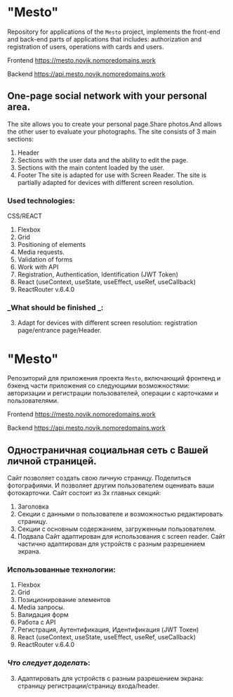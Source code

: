 # "Mesto"

Repository for applications of the `Mesto` project, implements the front-end and back-end parts of applications that includes: authorization and registration of users, operations with cards and users.

Frontend https://mesto.novik.nomoredomains.work

Backend https://api.mesto.novik.nomoredomains.work

## One-page social network with your personal area.

The site allows you to create your personal page.Share photos.And allows the other user to evaluate your photographs.
The site consists of 3 main sections:

1. Header
2. Sections with the user data and the ability to edit the page.
3. Sections with the main content loaded by the user.
4. Footer
   The site is adapted for use with Screen Reader.
   The site is partially adapted for devices with different screen resolution.

### Used technologies:

CSS/REACT

1. Flexbox
2. Grid
3. Positioning of elements
4. Media requests.
5. Validation of forms
6. Work with API
7. Registration, Authentication, Identification (JWT Token)
8. React (useContext, useState, useEffect, useRef, useCallback)
9. ReactRouter v.6.4.0

### _What should be finished _:

3. Adapt for devices with different screen resolution: registration page/entrance page/Header.

# "Mesto"

Репозиторий для приложения проекта `Mesto`, включающий фронтенд и бэкенд части приложения со следующими возможностями: авторизации и регистрации пользователей, операции с карточками и пользователями.

Frontend https://mesto.novik.nomoredomains.work

Backend https://api.mesto.novik.nomoredomains.work

## Одностраничная социальная сеть с Вашей личной страницей.

Сайт позволяет создать свою личную страницу. Поделиться фотографиями. И позволяет другим пользователем оценивать ваши фотокарточки.
Сайт состоит из 3х главных секций:

1. Заголовка
2. Секции с данными о пользователе и возможностью редактировать страницу.
3. Секции с основным содержанием, загруженным пользователем.
4. Подвала
   Сайт адаптирован для использования с screen reader.
   Сайт частично адаптирован для устройств с разным разрешением экрана.

### Использованные технологии:

1. Flexbox
2. Grid
3. Позиционирование элементов
4. Media запросы.
5. Валидация форм
6. Работа с API
7. Регистрация, Аутентификация, Идентификация (JWT Токен)
8. React (useContext, useState, useEffect, useRef, useCallback)
9. ReactRouter v.6.4.0

### _Что следует доделать_:

3. Адаптировать для устройств с разным разрешением экрана: страницу регистрации/страницу входа/header.
